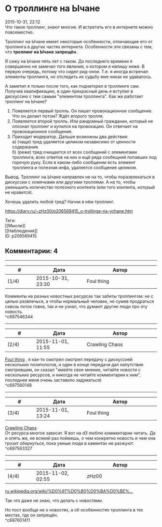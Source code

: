 О троллинге на Ычане
====================

  
2015-10-31, 22:12  
 Что такое троллинг, знают многие. И встретить его в интернете можно повсеместно.   
   
 Троллинг на Ычане имеет некоторые особенности, отличающие его от троллинга в других частях интернета. Особенности эти связаны с тем, что  **троллинг на Ычане запрещён**  .   
   
 Я сижу на Ычане пять лет с гаком. До последнего времени я совершенно не замечал того явления, о котором я напишу ниже. В первую очередь, потому что сидел рид-онли. Т.е. я иногда встречал элементы троллинга, но отследить их судьбу мне никак не удавалось.   
   
 А заметил я только после того, как поднаторел в троллинге сам. Получив квалификацию, в один прекрасный день я вступил в дискуссию с тем самым "элементом троллинга". Как же работает троллинг на Ычане?   
   
 1. Появляется первый тролль. Он пишет провокационное сообщение. Что он делает потом? Ждёт  *второго*  тролля.   
 2. Появляется второй тролль. Или рандомный гражданин, который не опознал троллинг и купился на провокацию. Он отвечает на провокационное сообщение.   
 3. Приходит модератор. Дальше возможны два действия:   
 а) (чаще) тред удаляется целиком независимо от ценности содержания.   
 б) (реже) тред очищается от всех сообщений с элементами троллинга, всех ответов на них и ещё ряда сообещний попавших под горячую руку. Если в каком-либо сообщении есть элемент троллинга и полезная инфа, удаляется сообщение целиком.   
   
 Вывод. Троллинг на Ычане направлен не на то, чтобы поразвлекаться в дискуссии с хомячками или другими троллями. А на то, чтобы уменьшить количество полезного контента (или того контента, который не нравится).   
   
 Хочешь удалить любой тред? Начни в нём троллинг.   
  
<https://diary.ru/~zHz00/p206569415_o-trollinge-na-ychane.htm>  
  
Теги:  
[[Мысли]]  
[[Наблюдения]]  
ID: p206569415  


Комментарии: 4
--------------

  


---



|         #         |              Дата              |                     Автор                     |           ID           |
| --- | --- | --- | --- |
| (1/4) | 2015-10-31, 23:30 | Foul thing | c697546344 |

  
 Комменты на разных новостных ресурсах так забиты троллингом: не с целью развлечься, а чтобы нормальный человек, не сумев продраться сквозь поток говна, так и не узнал, что думают другие люди про эту новость.   
 ^c697546344

---



|         #         |              Дата              |                     Автор                     |           ID           |
| --- | --- | --- | --- |
| (2/4) | 2015-11-01, 11:55 | Crawling Chaos | c697560148 |

  
  [Foul thing](http://foulthing.diary.ru "Temporary Internet Flies")  , я как-то смотрел смотрел передачу с дискуссией нескольких политологов, и один в конце передачи дал напутствие смотревшим, он сказал "имейте свое мнение, читайте новости с нескольких ресурсов, и никогда не читайте комментарии к ним", последнее меня очень заставило задуматься)   
 ^c697560148

---



|         #         |              Дата              |                     Автор                     |           ID           |
| --- | --- | --- | --- |
| (3/4) | 2015-11-01, 13:24 | Foul thing | c697563327 |

  
  [Crawling Chaos](http://degozaru.diary.ru "de gozaru")    
 От ресурса многое зависит. Я вот на d3 люблю комментарии читать. Да и опять же, не всякий раз поймешь, о чем конкретно новость и чем она грозит обернуться, пока умные люди в каментах не разжуют.   
 ^c697563327

---



|         #         |              Дата              |                     Автор                     |           ID           |
| --- | --- | --- | --- |
| (4/4) | 2015-11-02, 02:55 | zHz00 | c697601411 |

  
  [ru.wikipedia.org/wiki/%D0%97%D0%B0%D0%BA%D0%BE%...](https://ru.wikipedia.org/wiki/%D0%97%D0%B0%D0%BA%D0%BE%D0%BD_%D0%9F%D0%BE)    
   
 Так что даже не знаю, что делать с новостями.   
   
 Но пост вообще не о новостях, а об особенностях троллинга в тех местах, где он запрещён.   
 ^c697601411